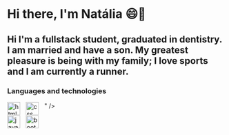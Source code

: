 # Hi there, I'm Natália 😄🙌
## Hi I'm a fullstack student, graduated in dentistry. I am married and have a son. My greatest pleasure is being with my family; I love sports and I am currently a runner.
### Languages ​​and technologies
<p>
      <img 
            align = "left"
            alt = "html"
            width="30px"
            style="padding-right: 10px;"
            src="https://cdn.jsdelivr.net/gh/devicons/devicon@latest/icons/html5/html5-original.svg" />

  <img 
            align = "left"
            alt = "css"
            width="30px"
            style="padding-right: 10px;"
            src="https://cdn.jsdelivr.net/gh/devicons/devicon@latest/icons/css3/css3-original.svg" />
          " />

          
   <img 
            align = "left"
            alt = "javascript"
            width="30px"
            style="padding-right: 10px;"
            src="https://cdn.jsdelivr.net/gh/devicons/devicon@latest/icons/javascript/javascript-plain.svg" />

         
   <img
            align = "left"
            alt = "bootstrap"
            width="30px"
            style="padding-right: 10px;" 
            src="https://cdn.jsdelivr.net/gh/devicons/devicon@latest/icons/bootstrap/bootstrap-original.svg" />
          
          
</p>
           
          
          
          
          



